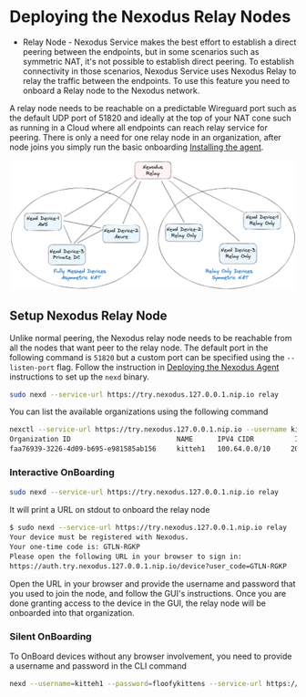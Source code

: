 # Deploying the Nexodus Relay Nodes

- Relay Node - Nexodus Service makes the best effort to establish a direct peering between the endpoints, but in some scenarios such as symmetric NAT, it's not possible to establish direct peering. To establish connectivity in those scenarios, Nexodus Service uses Nexodus Relay to relay the traffic between the endpoints. To use this feature you need to onboard a Relay node to the Nexodus network.

A relay node needs to be reachable on a predictable Wireguard port such as the default UDP port of 51820 and ideally at the top of your NAT cone such as running in a Cloud where all endpoints can reach relay service for peering. There is only a need for one relay node in an organization, after node joins you simply run the basic onboarding [Installing the agent](agent.md#installing-the-agent).

![no-alt-text](../images/relay-nodes-diagram-1.png)

## Setup Nexodus Relay Node

Unlike normal peering, the Nexodus relay node needs to be reachable from all the nodes that want peer to the relay node. The default port in the following command is `51820` but a custom port can be specified using the `--listen-port` flag. Follow the instruction in [Deploying the Nexodus Agent](agent.md) instructions to set up the `nexd` binary.

```sh
sudo nexd --service-url https://try.nexodus.127.0.0.1.nip.io relay
```

You can list the available organizations using the following command

```sh
nexctl --service-url https://try.nexodus.127.0.0.1.nip.io --username kitteh1 --password floofykittens organization list
Organization ID                          NAME      IPV4 CIDR          IPV6 CIDR     DESCRIPTION
faa76939-3226-4d09-b695-e981585ab156     kitteh1   100.64.0.0/10     200::/64      kitteh1's organization
```

### Interactive OnBoarding

```sh
sudo nexd --service-url https://try.nexodus.127.0.0.1.nip.io relay
```

It will print a URL on stdout to onboard the relay node

```sh
$ sudo nexd --service-url https://try.nexodus.127.0.0.1.nip.io relay
Your device must be registered with Nexodus.
Your one-time code is: GTLN-RGKP
Please open the following URL in your browser to sign in:
https://auth.try.nexodus.127.0.0.1.nip.io/device?user_code=GTLN-RGKP
```

Open the URL in your browser and provide the username and password that you used to join the node, and follow the GUI's instructions. Once you are done granting access to the device in the GUI, the relay node will be onboarded into that organization.

### Silent OnBoarding

To OnBoard devices without any browser involvement, you need to provide a username and password in the CLI command

```sh
nexd --username=kitteh1 --password=floofykittens --service-url https://try.nexodus.127.0.0.1.nip.io relay
```
